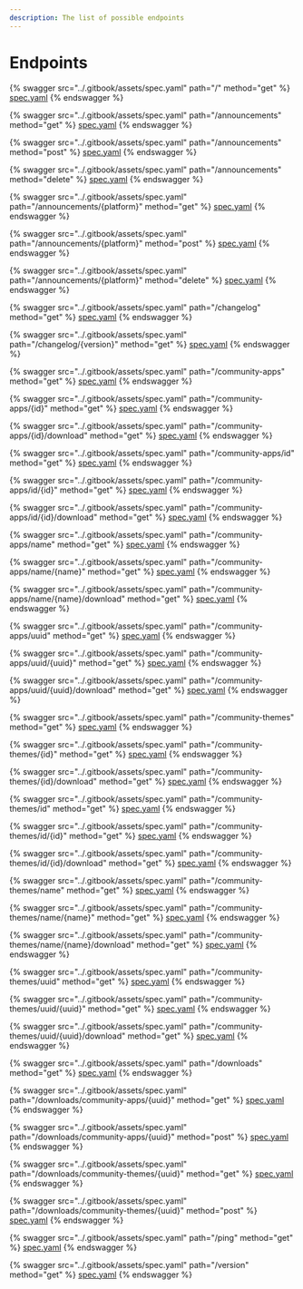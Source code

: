 ```yaml
---
description: The list of possible endpoints
---
```


# Endpoints

{% swagger src="../.gitbook/assets/spec.yaml" path="/" method="get" %}
[spec.yaml](../.gitbook/assets/spec.yaml)
{% endswagger %}

{% swagger src="../.gitbook/assets/spec.yaml" path="/announcements" method="get" %}
[spec.yaml](../.gitbook/assets/spec.yaml)
{% endswagger %}

{% swagger src="../.gitbook/assets/spec.yaml" path="/announcements" method="post" %}
[spec.yaml](../.gitbook/assets/spec.yaml)
{% endswagger %}

{% swagger src="../.gitbook/assets/spec.yaml" path="/announcements" method="delete" %}
[spec.yaml](../.gitbook/assets/spec.yaml)
{% endswagger %}

{% swagger src="../.gitbook/assets/spec.yaml" path="/announcements/{platform}" method="get" %}
[spec.yaml](../.gitbook/assets/spec.yaml)
{% endswagger %}

{% swagger src="../.gitbook/assets/spec.yaml" path="/announcements/{platform}" method="post" %}
[spec.yaml](../.gitbook/assets/spec.yaml)
{% endswagger %}

{% swagger src="../.gitbook/assets/spec.yaml" path="/announcements/{platform}" method="delete" %}
[spec.yaml](../.gitbook/assets/spec.yaml)
{% endswagger %}

{% swagger src="../.gitbook/assets/spec.yaml" path="/changelog" method="get" %}
[spec.yaml](../.gitbook/assets/spec.yaml)
{% endswagger %}

{% swagger src="../.gitbook/assets/spec.yaml" path="/changelog/{version}" method="get" %}
[spec.yaml](../.gitbook/assets/spec.yaml)
{% endswagger %}

{% swagger src="../.gitbook/assets/spec.yaml" path="/community-apps" method="get" %}
[spec.yaml](../.gitbook/assets/spec.yaml)
{% endswagger %}

{% swagger src="../.gitbook/assets/spec.yaml" path="/community-apps/{id}" method="get" %}
[spec.yaml](../.gitbook/assets/spec.yaml)
{% endswagger %}

{% swagger src="../.gitbook/assets/spec.yaml" path="/community-apps/{id}/download" method="get" %}
[spec.yaml](../.gitbook/assets/spec.yaml)
{% endswagger %}

{% swagger src="../.gitbook/assets/spec.yaml" path="/community-apps/id" method="get" %}
[spec.yaml](../.gitbook/assets/spec.yaml)
{% endswagger %}

{% swagger src="../.gitbook/assets/spec.yaml" path="/community-apps/id/{id}" method="get" %}
[spec.yaml](../.gitbook/assets/spec.yaml)
{% endswagger %}

{% swagger src="../.gitbook/assets/spec.yaml" path="/community-apps/id/{id}/download" method="get" %}
[spec.yaml](../.gitbook/assets/spec.yaml)
{% endswagger %}

{% swagger src="../.gitbook/assets/spec.yaml" path="/community-apps/name" method="get" %}
[spec.yaml](../.gitbook/assets/spec.yaml)
{% endswagger %}

{% swagger src="../.gitbook/assets/spec.yaml" path="/community-apps/name/{name}" method="get" %}
[spec.yaml](../.gitbook/assets/spec.yaml)
{% endswagger %}

{% swagger src="../.gitbook/assets/spec.yaml" path="/community-apps/name/{name}/download" method="get" %}
[spec.yaml](../.gitbook/assets/spec.yaml)
{% endswagger %}

{% swagger src="../.gitbook/assets/spec.yaml" path="/community-apps/uuid" method="get" %}
[spec.yaml](../.gitbook/assets/spec.yaml)
{% endswagger %}

{% swagger src="../.gitbook/assets/spec.yaml" path="/community-apps/uuid/{uuid}" method="get" %}
[spec.yaml](../.gitbook/assets/spec.yaml)
{% endswagger %}

{% swagger src="../.gitbook/assets/spec.yaml" path="/community-apps/uuid/{uuid}/download" method="get" %}
[spec.yaml](../.gitbook/assets/spec.yaml)
{% endswagger %}

{% swagger src="../.gitbook/assets/spec.yaml" path="/community-themes" method="get" %}
[spec.yaml](../.gitbook/assets/spec.yaml)
{% endswagger %}

{% swagger src="../.gitbook/assets/spec.yaml" path="/community-themes/{id}" method="get" %}
[spec.yaml](../.gitbook/assets/spec.yaml)
{% endswagger %}

{% swagger src="../.gitbook/assets/spec.yaml" path="/community-themes/{id}/download" method="get" %}
[spec.yaml](../.gitbook/assets/spec.yaml)
{% endswagger %}

{% swagger src="../.gitbook/assets/spec.yaml" path="/community-themes/id" method="get" %}
[spec.yaml](../.gitbook/assets/spec.yaml)
{% endswagger %}

{% swagger src="../.gitbook/assets/spec.yaml" path="/community-themes/id/{id}" method="get" %}
[spec.yaml](../.gitbook/assets/spec.yaml)
{% endswagger %}

{% swagger src="../.gitbook/assets/spec.yaml" path="/community-themes/id/{id}/download" method="get" %}
[spec.yaml](../.gitbook/assets/spec.yaml)
{% endswagger %}

{% swagger src="../.gitbook/assets/spec.yaml" path="/community-themes/name" method="get" %}
[spec.yaml](../.gitbook/assets/spec.yaml)
{% endswagger %}

{% swagger src="../.gitbook/assets/spec.yaml" path="/community-themes/name/{name}" method="get" %}
[spec.yaml](../.gitbook/assets/spec.yaml)
{% endswagger %}

{% swagger src="../.gitbook/assets/spec.yaml" path="/community-themes/name/{name}/download" method="get" %}
[spec.yaml](../.gitbook/assets/spec.yaml)
{% endswagger %}

{% swagger src="../.gitbook/assets/spec.yaml" path="/community-themes/uuid" method="get" %}
[spec.yaml](../.gitbook/assets/spec.yaml)
{% endswagger %}

{% swagger src="../.gitbook/assets/spec.yaml" path="/community-themes/uuid/{uuid}" method="get" %}
[spec.yaml](../.gitbook/assets/spec.yaml)
{% endswagger %}

{% swagger src="../.gitbook/assets/spec.yaml" path="/community-themes/uuid/{uuid}/download" method="get" %}
[spec.yaml](../.gitbook/assets/spec.yaml)
{% endswagger %}

{% swagger src="../.gitbook/assets/spec.yaml" path="/downloads" method="get" %}
[spec.yaml](../.gitbook/assets/spec.yaml)
{% endswagger %}

{% swagger src="../.gitbook/assets/spec.yaml" path="/downloads/community-apps/{uuid}" method="get" %}
[spec.yaml](../.gitbook/assets/spec.yaml)
{% endswagger %}

{% swagger src="../.gitbook/assets/spec.yaml" path="/downloads/community-apps/{uuid}" method="post" %}
[spec.yaml](../.gitbook/assets/spec.yaml)
{% endswagger %}

{% swagger src="../.gitbook/assets/spec.yaml" path="/downloads/community-themes/{uuid}" method="get" %}
[spec.yaml](../.gitbook/assets/spec.yaml)
{% endswagger %}

{% swagger src="../.gitbook/assets/spec.yaml" path="/downloads/community-themes/{uuid}" method="post" %}
[spec.yaml](../.gitbook/assets/spec.yaml)
{% endswagger %}

{% swagger src="../.gitbook/assets/spec.yaml" path="/ping" method="get" %}
[spec.yaml](../.gitbook/assets/spec.yaml)
{% endswagger %}

{% swagger src="../.gitbook/assets/spec.yaml" path="/version" method="get" %}
[spec.yaml](../.gitbook/assets/spec.yaml)
{% endswagger %}
